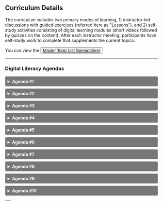 ## Curriculum Details

The curriculum includes two primary modes of learning, 1) instructor-led discussions with guided exercises (referred
here as "Lessons"), and 2) self-study activities consisting of digital learning modules (short videos followed by
quizzes on the content). After each instructor meeting, participants have self-study work to complete that supplements
the current topics.

You can view
the
<button style="font-size:1em">[Master Topic List Spreadsheet ](../file/REDF_digital_literacy.xlsx)<i
        class="fa fa-file-excel-o"></i></button>


---
<style>
    details {
        border: 1px solid #aaa;
        border-radius: 4px;
        padding: 0.5em 0.5em 0;
        margin-bottom: 0.5em;
    }

    summary {
        font-weight: bold;
        margin: -0.5em -0.5em 0;
        padding: 0.5em;
        background-color: #777777;
        color: white;

    }

    details[open] {
        padding: 0.5em;
        margin-bottom: 0.5em;
    }

    details[open] summary {
        border-bottom: 1px solid #aaa;
        margin-bottom: 0.5em;
        background-color: #e94600;
    }

    .active, summary:hover {
        background-color: #e94600;
    }

    .thick {
        border-bottom: 0.1em solid #8c8b8b;
    }

    .table-style {
        font-family: "Roboto Slab", ff-tisa-web-pro, Georgia, Arial, sans-serif;
        border-collapse: collapse;
        width: 100%;
        padding-left: 1em;
        font-size: 0.9em;
    }

    .table-style td, .table-style th {
        border: 1px solid #ddd;
        padding: 8px;
    }

    .table-style tr:nth-child(even) {
        background-color: #f2f2f2;
    }

    .table-style tr:hover {
        background-color: #ddd;
    }

    .table-style th {
        padding-top: 12px;
        padding-bottom: 12px;
        text-align: left;
        background-color: #777777;
        color: white;

    }

    .indent-paragraph {
        padding-left: 1em;
        padding-right: 1em;
    }
</style>

### Digital Literacy Agendas

<!-- AGENDA #1 -->
<details>
    <summary>Agenda #1</summary>
    <div class="card">
        <h3>Lesson</h3>
        <div class="container">
            <h6><em>Overview</em></h6>
            <p class="indent-paragraph">
            <ol>
                <li>Welcome students to the program. Complete any orientation steps necessary to begin.</li>
                <li>Make sure participants are settled in, answer any questions, and transition to the first lesson.
                    Review the lesson plan
                    for 'Computer Basics: Parts of the Computer' by clicking the 'Lesson Description' (link located on
                    row #2 in the table below).
                </li>
                <li>Provide students with 'Handout 1 - Device Features' and 'Handout 2 - Do's and Don'ts.' Project the
                    diagram. Students will identify the parts of the computer and what they should and should not do
                    with it (e.g., DO log off when you are done, DON'T
                    leave your computer
                    in the car).
                </li>
                <li>After the discussion on the Do's and Don'ts, administer the 'Quiz - Device Features' related to the
                    parts of the
                    computer instruction covered earlier.
                </li>
                <li>Explain the concept of 'Self-Study' (i.e., work that participants will complete prior to the next
                    meeting) and assign
                    their first task, reading the article 'Three Reasons You REALLY Should Learn to Type' in preparation
                    for next session.
                </li>
                <li>Provide students with the 'Exit Ticket' exercise to gauge how they are feeling at the end of their
                    first day.
                </li>
            </ol>
            </p>
            <table class="table-style">
                <tr>
                    <th>#</th>
                    <th>MODULE</th>
                    <th>TOPIC</th>
                    <th>RESOURCE</th>
                    <th>TIME</th>
                </tr>
                <tr>
                    <td>1</td>
                    <td>Welcome</td>
                    <td>Orientation materials</td>
                    <td>Enrollment paperwork</td>
                    <td>0:30</td>
                </tr>
                <tr>
                    <td>2</td>
                    <td>Computer Basics</td>
                    <td>Parts of the Computer</td>
                    <td>
                        <ul>
                            <li>
                                <a href="../file/DART_V1.0_Download/09_Parts_of_the_Computer/PDF/9.0_Parts_of_the_Computer_Lesson.pdf">Lesson
                                    Description</a></li>
                            <li>
                                <a href="../file/DART_V1.0_Download/09_Parts_of_the_Computer/PDF/Features_of_the_Surface_Go.pdf">Handout
                                    1 - Device Features</a></li>
                            <li>
                                <a href="../file/DART_V1.0_Download/09_Parts_of_the_Computer/PDF/Computer_Dos_and_Donts.pdf">Handout
                                    2 - Do's and Don'ts</a></li>
                            <li>
                                <a href="../file/DART_V1.0_Download/09_Parts_of_the_Computer/PDF/Features_of_the_Surface_Go_Quiz.pdf">Quiz
                                    - Device Features</a></li>
                            <li><a href="../file/DART_V1.0_Download/09_Parts_of_the_Computer/PDF/Exit_Tickets.pdf">Exit
                                Ticket <em>(optional)</em></a></li>
                        </ul>
                    </td>
                    <td>1:00</td>
                </tr>
            </table>
        </div>
    </div>
    <hr class="thick">
    <h3>Self-Study</h3>
    <p class="indent-paragraph">
        Participants should complete the following before the next meeting:<br>
    <ol class="indent-paragraph">
        <li><em>Reading:</em> <a href="../file/three_reasons_to_type.pdf" target="_blank">Three Reasons You REALLY
            Should Learn to Type</a></li>
        <li><a href="https://www.freetypinggame.net/play9.asp" target="_blank"><i
                class="fa fa-external-link" aria-hidden="true"></i> Typing Practice - Game</a></li>
    </ol>
    </p>
</details>
<!-- END AGENDA #1 -->

<!-- AGENDA #2 -->
<details>
    <summary>Agenda #2</summary>
    <div class="card">
        <h3>Lesson</h3>
        <div class="container">
            <h6><em>Overview</em></h6>
            <p class="indent-paragraph">
            <ol>
                <li>Welcome students to the session. Ask: What questions do you have? Ask: How was the 'Self-Study'
                    reading? Ask: What were the three reasons highlighted for improving your typing skills?
                </li>
                <li>Make sure participants are settled in, answer any questions, and transition to the first lesson.
                    Review the lesson plan
                    for 'Computer Basics: Signing In and Sign out' by clicking the 'Lesson Description' (link located on
                    row
                    #1 in the table below).
                </li>
                <li>Provide students with 'Handout 1 - Mouse Pointers' and project the diagram. Students will identify
                    the different types of mouse pointers.
                </li>
                <li>Provide students with 'Handout 2 - Keyboard Shortcuts' and project the diagram. Students will
                    identify and practice different keyboard shortcuts.
                </li>
                <li>Transition to the second lesson. Review the lesson plan
                    for 'Keyboard & Typing: Symbols on the Keyboard' by clicking the 'Lesson Description' (link located
                    on row #2 in the table below).
                </li>
                <li>Provide students with handouts and discuss each (link located on row #2 in the table below).</li>
                <li>Give students the 'Keyboard Assessment.'</li>
                <li>Optional - Bingo Keyboard Shortcut Game.</li>
                <li>Remind the students about the concept of 'Self-Study' (i.e., work that participants will complete
                    prior to the next meeting) and assign
                    their next tasks (see 'Self-Study' section below for assignment) in preparation for next session.
                </li>
                <li>Explain the LinkedIn Learning platform and demonstrate how to access the first assigned module (in
                    Self-Study). Make sure
                    all students can log in, test sound, etc. before they leave.
                </li>
            </ol>
            </p>
            <table class="table-style">
                <tr>
                    <th>#</th>
                    <th>MODULE</th>
                    <th>TOPIC</th>
                    <th>RESOURCE</th>
                    <th>TIME</th>
                </tr>
                <tr>
                    <td>1</td>
                    <td>Computer Basics</td>
                    <td>Signing in / out</td>
                    <td>
                        <ul>
                            <li>
                                <a href="../file/DART_V1.0_Download/10_Signing_In_and_Out_of_the_Computer/10.0_Signing_In_and_Out_of_the_Computer_Lesson.pdf">Lesson
                                    Description</a></li>
                            <li>
                                <a href="../file/DART_V1.0_Download/10_Signing_In_and_Out_of_the_Computer/Mouse_Pointers.pdf">Handout
                                    1 - Mouse Pointers</a></li>
                            <li>
                                <a href="../file/DART_V1.0_Download/10_Signing_In_and_Out_of_the_Computer/10.2_Using_Keyboard_Shortcuts.pdf">Handout
                                    2 - Keyboard Shortcuts</a></li>
                        </ul>
                    </td>
                    <td>0:30</td>
                </tr>
                <tr>
                    <td>2</td>
                    <td>Keyboard & Typing</td>
                    <td>Symbols</td>
                    <td>
                        <ul>
                            <li>
                                <a href="../file/DART_V1.0_Download/06_Symbols_on_the_Keyboard/6.0_Symbols_on_the_Keyboard_Lesson.pdf">Lesson
                                    Description</a></li>
                            <li>
                                <a href="../file/DART_V1.0_Download/06_Symbols_on_the_Keyboard/6.2_Windows_Keyboard_Image.pdf">Handout
                                    1 - Keyboard Image</a></li>
                            <li>
                                <a href="../file/DART_V1.0_Download/06_Symbols_on_the_Keyboard/6.1_Symbols_PowerPoint_Notes.pdf">Handout
                                    2 - PowerPoint Notes</a></li>
                            <li>
                                <a href="../file/DART_V1.0_Download/06_Symbols_on_the_Keyboard/6.3_Locating_Symbols_on_Keyboard.pdf">Handout
                                    3 - Locating Symbols</a></li>
                            <li>
                                <a href="../file/DART_V1.0_Download/06_Symbols_on_the_Keyboard/6.4_Symbols_Keyboard_Assessment.pdf">Keyboard
                                    Assessment</a></li>
                            <li>
                                <a href="../file/DART_V1.0_Download/06_Symbols_on_the_Keyboard/6.5_Symbols_Flashcards.pdf">Flashcards
                                    (opt)</a></li>
                            <li>
                                <a href="../file/DART_V1.0_Download/06_Symbols_on_the_Keyboard/6.6_More_Symbols_Flashcards.pdf">More
                                    Flashcards (opt)</a></li>
                            <li>
                                <a href="../file/DART_V1.0_Download/06_Symbols_on_the_Keyboard/Teacher_Materials_6.2_Symbols_Bingo_Cards.pdf">Bingo
                                    [Instructor] (opt)</a></li>
                        </ul>
                    </td>
                    <td>0:30</td>
                </tr>
            </table>
        </div>
    </div>
    <hr class="thick">
    <h3>Self-Study</h3>
    <p class="indent-paragraph">
        Participants should complete the following before the next meeting:<br>
    <ol class="indent-paragraph">
        <li><em>LinkedIn Learning</em>: Working with Computers and Devices/Introduction</li>
        <li><em>LinkedIn Learning</em>: Working with Computers and Devices/Computer and Device Basics</li>
        <li><em>LinkedIn Learning</em>: The Keyboard and Typing/Introduction</li>
        <li><em>LinkedIn Learning</em>: The Keyboard and Typing/Typing Fundamentals</li>
    </ol>
    </p>
</details>
<!-- END AGENDA #2 -->

<!-- AGENDA #3 -->
<div>
    <details>
        <summary>Agenda #3</summary>
        <div class="card">
            <h3>Lesson</h3>
            <div class="container">
                <h6><em>Overview</em></h6>
                <p class="indent-paragraph">
                <ol>
                    <li>Welcome students to the session. Ask: What questions do you have?. Ask: How was the
                        'Self-Study' work? Ask: How was the online module on typing skills?
                    </li>
                    <li>Make sure participants are settled in, answer any questions, and transition to the first lesson.
                        Review the lesson plan
                        for 'Computer Basics: Using the Windows Desktop' by clicking the 'Lesson Description' (link
                        located on
                        row #1 in the table below).
                    </li>
                    <li>Provide students with 'Handout 1 - Windows Desktop' and project the diagram. Students will
                        identify the basic features of the Windows desktop and taskbar.
                    </li>
                    <li>Provide students with 'Handout 2 - Maximize, Minimize, Restore, and Close' and project the
                        diagram. Students will identify and practice clicking on the icons to perform the window action.
                    </li>
                    <li>Give students the 'Windows Assessment.'</li>
                    <li>Remind the students about the concept of 'Self-Study' (i.e., work that participants will
                        complete prior to the next meeting) and assign
                        their next tasks (see 'Self-Study' section below for assignment) in preparation for next
                        session.
                    </li>
                    <li>Ask if anyone needs help with the LinkedIn Learning platform.</li>
                </ol>
                </p>
                <table class="table-style">
                    <tr>
                        <th>#</th>
                        <th>MODULE</th>
                        <th>TOPIC</th>
                        <th>RESOURCE</th>
                        <th>TIME</th>
                    </tr>
                    <tr>
                        <td>1</td>
                        <td>Computer Basics</td>
                        <td>Using the Windows Desktop</td>
                        <td>
                            <ul>
                                <li>
                                    <a href="../file/DART_V1.0_Download/11_Using_the_Windows_Desktop/11.0_Using_the_Windows_Desktop_Lesson.pdf">Lesson
                                        Description</a></li>
                                <li>
                                    <a href="../file/DART_V1.0_Download/11_Using_the_Windows_Desktop/11.1_The_Windows_Desktop.pdf">Handout
                                        1 - Windows Desktop</a></li>
                                <li>
                                    <a href="../file/DART_V1.0_Download/11_Using_the_Windows_Desktop/11.2_Maximize_Minimize_Restore_and_Close.pdf">Handout
                                        2 - Max/Min/Restore/Close</a></li>
                                <li>
                                    <a href="../file/DART_V1.0_Download/11_Using_the_Windows_Desktop/11.3_The_Windows_Desktop_Assessment.pdf">Windows
                                        Assessment</a></li>
                            </ul>
                        </td>
                        <td>1:00</td>
                    </tr>
                </table>
            </div>
        </div>
        <hr class="thick">
        <h3>Self-Study</h3>
        <p class="indent-paragraph">
            Participants should complete the following before the next meeting:<br>
        <ol class="indent-paragraph">
            <li><em>LinkedIn Learning</em>: Working with Computers and Devices/Working with Desktop Operating Systems
            </li>
            <li><em>LinkedIn Learning</em>: Learning Typing/The Home Row and Thumbs</li>
            <li><em>LinkedIn Learning</em>: Learning Typing/Letter Keys</li>
            <li><em>LinkedIn Learning</em>: Learning Typing/Number and Math Keys</li>
        </ol>
        </p>
    </details>
</div>
<!-- END AGENDA #3 -->

<!-- AGENDA #4 -->
<div>
    <details>
        <summary>Agenda #4</summary>
        <div class="card">
            <h3>Lesson</h3>
            <div class="container">
                <h6><em>Overview</em></h6>
                <p class="indent-paragraph">
                <ol>
                    <li>Welcome students to the session. Ask: What questions do you have? Ask: How was the
                        'Self-Study' work? Ask: How was the online module on typing skills?
                    </li>
                    <li>Make sure participants are settled in, answer any questions, and transition to the first lesson.
                        Review the lesson plan
                        for 'The Internet: Connecting to the Internet' by clicking the 'Lesson Description' (link
                        located on row #1 in the table below).
                    </li>
                    <li>Provide students with 'Handout 1 - PowerPoint Notes' and project slide.
                        Students will identify basic methods of connecting to the internet.
                    </li>
                    <li>Provide students with 'Handout 2 - Account Hacked' and project the slide.
                        Lead discussion on account and online safety.
                    </li>
                    <li>Remind the students about the concept of 'Self-Study' (i.e., work that participants will
                        complete prior to the next meeting) and assign
                        their next tasks (see 'Self-Study' section below for assignment) in preparation for next
                        session.
                    </li>
                    <li>Ask if anyone needs help with the LinkedIn Learning platform.</li>
                </ol>
                </p>
                <table class="table-style">
                    <tr>
                        <th>#</th>
                        <th>MODULE</th>
                        <th>TOPIC</th>
                        <th>RESOURCE</th>
                        <th>TIME</th>
                    </tr>
                    <tr>
                        <td>1</td>
                        <td>The Internet</td>
                        <td>Connecting to the Internet</td>
                        <td>
                            <ul>
                                <li>
                                    <a href="../file/DART_V1.0_Download/12_Connecting_to_the_Internet/12.0_Connecting_to_the_Internet_Lesson.pdf">Lesson
                                        Description</a></li>
                                <li>
                                    <a href="../file/DART_V1.0_Download/12_Connecting_to_the_Internet/12.1_What_is_a_Network_PowerPoint_Notes.pdf">Handout
                                        1 - PowerPoint Notes</a></li>
                                <li>
                                    <a href="../file/DART_V1.0_Download/12_Connecting_to_the_Internet/12.2_Ginas_Facebook_Account_Gets_Hacked.pdf">Handout
                                        2 - Account Hacked</a></li>
                            </ul>
                        </td>
                        <td>1:00</td>
                    </tr>
                </table>
            </div>
        </div>
        <hr class="thick">
        <h3>Self-Study</h3>
        <p class="indent-paragraph">
            Participants should complete the following before the next meeting:<br>
        <ol class="indent-paragraph">
            <li><em>LinkedIn Learning</em>: Working with Computers and Devices/Working with Computer Applications</li>
            <li><em>LinkedIn Learning</em>: The Keyboard and Typing/Additional Keys</li>
            <li><em>LinkedIn Learning</em>: The Keyboard and Typing/Numeric Keypad</li>
            <li><em>LinkedIn Learning</em>: The Keyboard and Typing/Conclusion</li>
        </ol>
        </p>
    </details>
</div>
<!-- END AGENDA #4 -->

<!-- AGENDA #5 -->
<div>
    <details>
        <summary>Agenda #5</summary>
        <div class="card">
            <h3>Lesson</h3>
            <div class="container">
                <h6><em>Overview</em></h6>
                <p class="indent-paragraph">
                <ol>
                    <li>Welcome students to the session. Ask: What questions do you have? Ask: How was the
                        'Self-Study' reading? Ask: What were the three reasons highlighted for improving your typing
                        skills?
                    </li>
                    <li>Make sure participants are settled in, answer any questions, and transition to the first lesson.
                        Review the lesson plan
                        for 'The Internet: Using Google Chrome' by clicking the 'Lesson Description' (link located on
                        row #1 in the table below).
                    </li>
                    <li>Provide students with 'Handout 1 - The Chrome Window' and project the diagram. Students will
                        identify the different features of the Chrome web browser.
                    </li>
                    <li>Transition to the second lesson. Review the lesson plan
                        for 'The Internet: Searching the Internet' by clicking the 'Lesson Description' (link located on
                        row #2 in the table below).
                    </li>
                    <li>Provide students with handouts and discuss each (link located on row #2 in the table below).
                    </li>
                    <li>Students will learn the basic process of conducting internet searches, choosing search terms,
                        and evaluating search results.
                    </li>
                    <li>Remind the students about the concept of 'Self-Study' (i.e., work that participants will
                        complete prior to the next meeting) and assign
                        their next tasks (see 'Self-Study' section below for assignment) in preparation for next
                        session.
                    </li>
                    <li>Ask if anyone needs help with the LinkedIn Learning platform before they leave.</li>
                </ol>
                </p>
                <table class="table-style">
                    <tr>
                        <th>#</th>
                        <th>MODULE</th>
                        <th>TOPIC</th>
                        <th>RESOURCE</th>
                        <th>TIME</th>
                    </tr>
                    <tr>
                        <td>1</td>
                        <td>The Internet</td>
                        <td>Using Google Chrome</td>
                        <td>
                            <ul>
                                <li>
                                    <a href="../file/DART_V1.0_Download/13_Using_Google_Chrome/13.0_Using_Google_Chrome_Lesson.pdf">Lesson
                                        Description</a></li>
                                <li>
                                    <a href="../file/DART_V1.0_Download/13_Using_Google_Chrome/13.1_The_Chrome_Window.pdf">Handout
                                        1 - The Chrome Window</a></li>
                            </ul>
                        </td>
                        <td>0:15</td>
                    </tr>
                    <tr>
                        <td>2</td>
                        <td>The Internet</td>
                        <td>Searching the Internet</td>
                        <td>
                            <ul>
                                <li>
                                    <a href="../file/DART_V1.0_Download/18_Searching_the_Internet/18.0_Searching_the_Internet_Lesson.pdf">Lesson
                                        Description</a></li>
                                <li>
                                    <a href="../file/DART_V1.0_Download/18_Searching_the_Internet/18.1_Where_Do_These_Words_Come_From.pdf">Handout
                                        1 - Where Do These Words Come From?</a></li>
                                <li>
                                    <a href="../file/DART_V1.0_Download/18_Searching_the_Internet/18.3_Choosing_Search_Terms.pdf">Handout
                                        2 - How to Search the Internet</a></li>
                                <li>
                                    <a href="../file/DART_V1.0_Download/18_Searching_the_Internet/18.4_Choosing_Search_Results.pdf">Handout
                                        3 - Choosing Search Terms</a></li>
                                <li>
                                    <a href="../file/DART_V1.0_Download/18_Searching_the_Internet/18.5_Internet_Search_Project_1.pdf">Handout
                                        4 - Choosing Search Results</a></li>
                                <li>
                                    <a href="../file/DART_V1.0_Download/18_Searching_the_Internet/18.2_How_to_Search_the_Internet.pdf">Handout
                                        5 - Internet Search Project 1</a></li>
                                <li>
                                    <a href="../file/DART_V1.0_Download/18_Searching_the_Internet/18.6_Internet_Search_Project_2.pdf">Handout
                                        6 - Internet Search Project 2</a></li>
                            </ul>
                        </td>
                        <td>0:45</td>
                    </tr>
                </table>
            </div>
        </div>
        <hr class="thick">
        <h3>Self-Study</h3>
        <p class="indent-paragraph">
            Participants should complete the following before the next meeting:<br>
        <ol class="indent-paragraph">
            <li><em>LinkedIn Learning</em>: Working with Computers and Devices/Keeping your Computer Secure and Updated
            </li>
            <li><em>LinkedIn Learning</em>: Working with Computers and Devices/Getting Online</li>
            <li><em>LinkedIn Learning</em>: Working with Computers and Devices/Creating Content in Microsoft Office</li>
            <li><em>LinkedIn Learning</em>: Working with Computers and Devices/Get Started with Word</li>
        </ol>
        </p>
    </details>
</div>
<!-- END AGENDA #5 -->

<!-- AGENDA #6 -->
<details>
    <summary>Agenda #6</summary>
    <div class="card">
        <h3>Lesson</h3>
        <div class="container">
            <h6><em>Overview</em></h6>
            <p class="indent-paragraph">
            <ol>
                <li>Welcome students to the session. Ask: 'what questions do you have?'. Ask: How were the self-study
                    modules? Ask: 'tell me about what you learned'
                </li>
                <li>Make sure participants are settled in, answer any questions, and transition to the first lesson.
                    Review the lesson plan
                    for 'Staying Safe in a Digital World: Understanding Online Accounts' by clicking the 'Lesson
                    Description' (link located on row #1 in the table below).
                    Students will complete online forms, identify login requirements, and create and log in to an online
                    account.
                </li>
                <li>Provide students with 'Handout 1 - Login Requirements Compare and Contrast' and project the slide.
                    Students will identify the different login requirements.
                </li>
                <li>Provide students with 'Handout 2 - Creating a Practice Account' and project the slide. Students will
                    set up a practice account at a demo bank website.
                </li>
                <li>Provide students with 'Handout 3 - Signing In and Out of your Account' and project the slide.
                    Students will practice logging in and out of the demo bank website.
                </li>
                <li>Provide students with 'Handout 4 - Creating a New Password' and project the slide. Students will
                    practice resetting their demo bank account password.
                </li>
                <li>Remind the students about the concept of 'Self-Study' (i.e., work that participants will complete
                    prior to the next meeting) and assign
                    their next task (see 'Self-Study' section below for assignment) in preparation for next session.
                </li>
                <li>Ask if anyone needs help with the LinkedIn Learning platform before they leave.</li>
            </ol>
            </p>
            <table class="table-style">
                <tr>
                    <th>#</th>
                    <th>MODULE</th>
                    <th>TOPIC</th>
                    <th>RESOURCE</th>
                    <th>TIME</th>
                </tr>
                <tr>
                    <td>1</td>
                    <td>Staying Safe in a Digital World</td>
                    <td>Understanding Online Accounts</td>
                    <td>
                        <ul>
                            <li>
                                <a href="../file/DART_V1.0_Download/14_Understanding_Online_Accounts/14.0_Understanding_Online_Accounts_Lesson.pdf">Lesson
                                    Description</a></li>
                            <li>
                                <a href="../file/DART_V1.0_Download/14_Understanding_Online_Accounts/14.1_Login_Requirements_Compare_and_Contrast.pdf">Handout
                                    1: Login Requirements Compare and Contrast</a></li>
                            <li>
                                <a href="../file/DART_V1.0_Download/14_Understanding_Online_Accounts/14.2_Creating_a_Practice__Account.pdf">Handout
                                    2: Creating a Practice Account</a></li>
                            <li>
                                <a href="../file/DART_V1.0_Download/14_Understanding_Online_Accounts/14.3_Signing_In_and_Out_of_Your_Account.pdf">Handout
                                    3: Signing In and Out of your Account</a></li>
                            <li>
                                <a href="../file/DART_V1.0_Download/14_Understanding_Online_Accounts/14.4_Creating_a_New_Password.pdf">Handout
                                    4: Creating a New Password</a></li>
                            <li>
                                <a href="../file/DART_V1.0_Download/14_Understanding_Online_Accounts/Teacher_Materials_14.1_Paper-based_Information_Form.pdf">Instructor
                                    Materials - Forms</a></li>
                        </ul>
                    </td>
                    <td>1:00</td>
                </tr>
            </table>
        </div>
    </div>
    <hr class="thick">
    <h3>Self-Study</h3>
    <p class="indent-paragraph">
        Participants should complete the following before the next meeting:<br>
    <ol class="indent-paragraph">
        <li><em>LinkedIn Learning</em>: Working and Collaborating Online/Introduction</li>
        <li><em>LinkedIn Learning</em>: Working and Collaborating Online/Access Information Online</li>
        <li><em>LinkedIn Learning</em>: Working with Computers and Devices/Get Started with Excel</li>
    </ol>
    </p>
</details>
<!-- END AGENDA #6 -->

<!-- AGENDA #7 -->
<details>
    <summary>Agenda #7</summary>
    <div class="card">
        <h3>Lesson</h3>
        <div class="container">
            <h6><em>Overview</em></h6>
            <p class="indent-paragraph">
            <ol>
                <li>Welcome students to the session. Ask: 'what questions do you have?'. Ask: How were the self-study
                    modules? Ask: 'tell me about what you learned'
                </li>
                <li>Make sure participants are settled in, answer any questions, and transition to the first lesson.
                    Review the lesson plan
                    for 'Staying Safe in a Digital World: Creating Strong Passwords' by clicking the 'Lesson
                    Description' (link located on row #1 in the table below).
                </li>
                <li>Provide students with 'Handout 1 - Requirements for a Strong Password' and project the slide.
                    Students will learn what makes a strong password.
                </li>
                <li>Provide students with 'Handout 2 - Five Steps to a Strong Password' and project the slide. Students
                    will learn steps to create strong passwords.
                </li>
                <li>Provide students with 'Handout 3 - Substituting Numbers and Symbols for Letters' and project the
                    slide. Students learn techniques to make their passwords stronger.
                </li>
                <li>Remind the students about the concept of 'Self-Study' (i.e., work that participants will complete
                    prior to the next meeting) and assign
                    their next tasks (see 'Self-Study' section below for assignment) in preparation for next session.
                </li>
                <li>Ask if anyone needs help with the LinkedIn Learning platform before they leave.</li>
            </ol>
            </p>
            <table class="table-style">
                <tr>
                    <th>#</th>
                    <th>MODULE</th>
                    <th>TOPIC</th>
                    <th>RESOURCE</th>
                    <th>TIME</th>
                </tr>
                <tr>
                    <td>1</td>
                    <td>Staying Safe in a Digital World</td>
                    <td>Creating Strong Passwords</td>
                    <td>
                        <ul>
                            <li>
                                <a href="../file/DART_V1.0_Download/15_Creating_Strong_Passwords/15.0_Creating_Strong_Passwords_Lesson.pdf">Lesson
                                    Description</a></li>
                            <li>
                                <a href="../file/DART_V1.0_Download/15_Creating_Strong_Passwords/15.1_Requirements_for_a_Strong_Password.pdf">Handout
                                    1 - Requirements for a Strong Password</a></li>
                            <li>
                                <a href="../file/DART_V1.0_Download/15_Creating_Strong_Passwords/15.2__Five_Steps_to_a_Strong_Password.pdf">Handout
                                    2 - Five Steps to a Strong Password</a></li>
                            <li>
                                <a href="../file/DART_V1.0_Download/15_Creating_Strong_Passwords/15.3_Substituting_Numbers_and_Symbols_for_Letters.pdf">Handout
                                    3 - Substituting Numbers and Symbols for Letters</a></li>
                        </ul>
                    </td>
                    <td>1:00</td>
                </tr>
            </table>
        </div>
    </div>
    <hr class="thick">
    <h3>Self-Study</h3>
    <p class="indent-paragraph">
        Participants should complete the following before the next meeting:<br>
    <ol class="indent-paragraph">
        <li><em>LinkedIn Learning</em>: Working and Collaborating Online/Participate Safely and Responsibly Online</li>
    </ol>
    </p>
</details>
<!-- END AGENDA #7 -->

<!-- AGENDA #8 -->
<details>
    <summary>Agenda #8</summary>
    <div class="card">
        <h3>Lesson</h3>
        <div class="container">
            <h6><em>Overview</em></h6>
            <p class="indent-paragraph">
            <ol>
                <li>Welcome students to the session. Ask: 'what questions do you have?'. Ask: How were the self-study
                    modules? Ask: 'tell me about what you learned'
                </li>
                <li>Make sure participants are settled in, answer any questions, and transition to the first lesson.
                    Review the lesson plan
                    for 'Staying Safe in a Digital World: Online Safety' by clicking the 'Lesson Description' (link
                    located on row #1 in the table below).
                </li>
                <li>Provide students with 'Handout 1 - Mary’s Email Scam' and project the slide. Ask students what Mary
                    did
                    wrong that led to being scammed online.
                </li>
                <li>Provide students with the remaining handouts (links located on row #1 in the table below) and
                    discuss each with the underlying concept of online
                    safety emphasized throughout.
                </li>
                <li>Remind the students about the concept of 'Self-Study' (i.e., work that participants will complete
                    prior to the next meeting) and assign
                    their next task (see 'Self-Study' section below for assignment) in preparation for next session.
                </li>
                <li>Ask if anyone needs help with the LinkedIn Learning platform before they leave.</li>
            </ol>
            </p>
            <table class="table-style">
                <tr>
                    <th>#</th>
                    <th>MODULE</th>
                    <th>TOPIC</th>
                    <th>RESOURCE</th>
                    <th>TIME</th>
                </tr>
                <tr>
                    <td>1</td>
                    <td>Staying Safe in a Digital World</td>
                    <td>Online Safety</td>
                    <td>
                        <ul>
                            <li>
                                <a href="../file/DART_V1.0_Download/17_Staying_Safe_in_a_Digital_World/17.0_Staying_Safe_in_a_Digital_World_Lesson.pdf">Lesson
                                    Description</a></li>
                            <li>
                                <a href="../file/DART_V1.0_Download/17_Staying_Safe_in_a_Digital_World/17.1_Mary's_Email_Scam.pdf">Handout
                                    1: Mary’s Email Scam</a></li>
                            <li>
                                <a href="../file/DART_V1.0_Download/17_Staying_Safe_in_a_Digital_World/17.2_Checking_Links_on_your_Phone.pdf">Handout
                                    2: Checking Links on your Phone</a></li>
                            <li>
                                <a href="../file/DART_V1.0_Download/17_Staying_Safe_in_a_Digital_World/17.3_Digital_Safety_Basics.pdf">Handout
                                    3: Digital Safety Basics</a></li>
                            <li>
                                <a href="../file/DART_V1.0_Download/17_Staying_Safe_in_a_Digital_World/17.4_Is_it_Safe_or_Is_it_a_Scam.pdf">Handout
                                    4: Is It Safe or Is It a Scam?</a></li>
                            <li>
                                <a href="../file/DART_V1.0_Download/17_Staying_Safe_in_a_Digital_World/Teacher_Materials_17.1__Mary's_Email_Scam.pdf">Is
                                    It Safe or Is It a Scam? Slide Notes</a></li>
                            <li>
                                <a href="../file/DART_V1.0_Download/17_Staying_Safe_in_a_Digital_World/Teacher_Materials_17.3_Is_it_Safe_or_Is_It_A_Scam_PPT_Slide_Notes.pdf">Is
                                    It Safe or Is It a Scam? PowerPoint</a></li>
                        </ul>
                    </td>
                    <td>1:00</td>
                </tr>
            </table>
        </div>
    </div>
    <hr class="thick">
    <h3>Self-Study</h3>
    <p class="indent-paragraph">
        Participants should complete the following before the next meeting:<br>
    <ol class="indent-paragraph">
        <li><em>LinkedIn Learning</em>: Working and Collaborating Online/Using Chat, Video Calls, and Group Video
            Meetings
        </li>
    </ol>
    </p>
</details>
<!-- END AGENDA #8 -->

<!-- AGENDA #9 -->
<details>
    <summary>Agenda #9</summary>
    <div class="card">
        <h3>Lesson</h3>
        <div class="container">
            <h6><em>Overview</em></h6>
            <p class="indent-paragraph">
            <ol>
                <li>Welcome students to the session. Ask: 'what questions do you have?'. Ask: How were the self-study
                    modules? Ask: 'tell me about what you learned'
                </li>
                <li>Make sure participants are settled in, answer any questions, and transition to the first lesson.
                    Review content for 'Using a Smartphone: Smartphone Basics' by clicking the 'Lesson Presentation'
                    (links located
                    on row #1 in the table below).
                </li>
                <li>Next, Review the lesson plan
                    for 'Troubleshooting Basics: Computer Problems' by clicking the 'Lesson Description' (link located
                    on row #2 in the table below).
                </li>
                <li>Provide students with 'Handout 1 - Computer Problem! Scenario Discussion' and project the slide.
                    Lead students through a discussion of the scenario.
                </li>
                <li>Provide students with 'Handout 2 - Basic Steps to Troubleshooting' and project the slide. Students
                    will learn basic steps to troubleshooting.
                </li>
                <li>Provide students with 'Handout 3 - GCF Global Troubleshooting Scavenger Hunt' and project the slide.
                    Students will go on a 'scavenger hunt' on the GCF Global Troubleshooting website.
                </li>
                <li>Remind the students about the concept of 'Self-Study' (i.e., work that participants will complete
                    prior to the next meeting) and assign
                    their next tasks (see 'Self-Study' section below for assignment) in preparation for next session.
                </li>
                <li>Ask if anyone needs help with the LinkedIn Learning platform before they leave.</li>
            </ol>
            </p>
            <table class="table-style">
                <tr>
                    <th>#</th>
                    <th>MODULE</th>
                    <th>TOPIC</th>
                    <th>RESOURCE</th>
                    <th>TIME</th>
                </tr>
                <tr>
                    <td>1</td>
                    <td>Using a Smartphone</td>
                    <td>Smartphone Basics</td>
                    <td>
                        <ul>
                            <li><a href="https://ecampusontario.pressbooks.pub/dcworkbook/chapter/smartphones/"
                                   target="_blank"><i
                                    class="fa fa-external-link" aria-hidden="true"></i> Lesson Presentation - 1</a></li>
                            <li><a href="https://edu.gcfglobal.org/en/topics/smartphonesandtablets/" target="_blank"><i
                                    class="fa fa-external-link" aria-hidden="true"></i> Lesson Presentation - 2</a></li>
                        </ul>
                    </td>
                    <td>1:00</td>
                </tr>
                <tr>
                    <td>2</td>
                    <td>Troubleshooting Basics</td>
                    <td>Computer Problems</td>
                    <td>
                        <ul>
                            <li>
                                <a href="../file/DART_V1.0_Download/19_Troubleshooting_Basics/19.0_Troubleshooting_Basics_Lesson.pdf">Lesson
                                    Description</a></li>
                            <li>
                                <a href="../file/DART_V1.0_Download/19_Troubleshooting_Basics/19.1_Computer_Problem!_Scenario_Discussion.pdf">Handout
                                    1 - Computer Problem! Scenario Discussion</a></li>
                            <li>
                                <a href="../file/DART_V1.0_Download/19_Troubleshooting_Basics/19.2_Basic_Steps_for_Troubleshooting.pdf">Handout
                                    2 - Basic Steps to Troubleshooting</a></li>
                            <li>
                                <a href="../file/DART_V1.0_Download/19_Troubleshooting_Basics/19.3_GCF_Global_Troubleshooting_Scavenger_Hunt.pdf">Handout
                                    3 - GCF Global Troubleshooting Scavenger Hunt</a></li>
                        </ul>
                    </td>
                    <td>1:00</td>
                </tr>
            </table>
        </div>
    </div>
    <hr class="thick">
    <h3>Self-Study</h3>
    <p class="indent-paragraph">
        Participants should complete the following before the next meeting:<br>
    <ol class="indent-paragraph">
        <li><em>LinkedIn Learning</em>: Android Phone and Tablet Essential Training</li>
    </ol>
    </p>
</details>
<!-- END AGENDA #9 -->

<!-- AGENDA #10 -->

<details>
    <summary>Agenda #10</summary>
    <div class="card">
        <h3>Lesson</h3>
        <div class="container">
            <h6><em>Overview</em></h6>
            <p class="indent-paragraph">
            <ol>
                <li>Welcome students to the session. Ask: 'what questions do you have?'. Ask: How were the self-study
                    modules? Ask: 'tell me about what you learned'
                </li>
                <li>Make sure participants are settled in, answer any questions, and transition to the first lesson.
                    Review the lesson plan
                    for 'Troubleshooting Basics: Digital Skills Review' by clicking the 'Lesson Description' (link
                    located on row #1 in the table below).
                </li>
                <li>Provide students with 'Handout 1 - What I Learned about Computers' and project the slide. Lead
                    students through a discussion of what they learned in the digital literacy course.
                </li>
                <li>Provide students with 'Handout 2 - Digital Skills Review' and project the slide. Students should
                    identify the digital skills they have acquired.
                </li>
                <li>Conduct additional skills assessment as necessary.</li>
                <li>Wrap up Digital Literacy course. Issue a Certificate of Completion to program participants.
                    Celebrate!
                </li>
            </ol>
            </p>
            <table class="table-style">
                <tr>
                    <th>#</th>
                    <th>MODULE</th>
                    <th>TOPIC</th>
                    <th>RESOURCE</th>
                    <th>TIME</th>
                </tr>
                <tr>
                    <td>1</td>
                    <td>Troubleshooting Basics</td>
                    <td>Digital Skills Review</td>
                    <td>
                        <ul>
                            <li>
                                <a href="../file/DART_V1.0_Download/20_Digital_Skills_Review/20.0_Digital_Skills_Review_Lesson.pdf">Lesson
                                    Description</a></li>
                            <li>
                                <a href="../file/DART_V1.0_Download/20_Digital_Skills_Review/20.1_What_I_Learned_About_Computers.pdf">Handout
                                    1 - What I Learned about Computers</a></li>
                            <li>
                                <a href="../file/DART_V1.0_Download/20_Digital_Skills_Review/20.2_Digital_Skills_Review.pdf">Handout
                                    2 - Digital Skills Review</a></li>
                        </ul>
                    </td>
                    <td>1:00</td>
                </tr>
            </table>
        </div>
    </div>
    <hr class="thick">
    <h3>Self-Study</h3>
    <p class="indent-paragraph">
        Participants should complete the following before the next meeting:<br>
    <ol class="indent-paragraph">
        <li><em>LinkedIn Learning</em>: No new assignment. Use this time to catch up on any remaining modules or
            continue
            watching additional modules!
        </li>
    </ol>
    </p>
</details>
<!-- END AGENDA #10 -->
---
